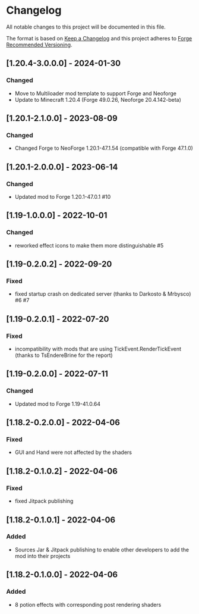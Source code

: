 # Changelog
All notable changes to this project will be documented in this file.

The format is based on [Keep a Changelog](http://keepachangelog.com/en/1.0.0/) and this project adheres to [Forge Recommended Versioning](https://mcforge.readthedocs.io/en/latest/conventions/versioning/).

## [1.20.4-3.0.0.0] - 2024-01-30
### Changed
- Move to Multiloader mod template to support Forge and Neoforge
- Update to Minecraft 1.20.4 (Forge 49.0.26, Neoforge 20.4.142-beta)

## [1.20.1-2.1.0.0] - 2023-08-09
### Changed
- Changed Forge to NeoForge 1.20.1-47.1.54 (compatible with Forge 47.1.0)

## [1.20.1-2.0.0.0] - 2023-06-14
### Changed
- Updated mod to Forge 1.20.1-47.0.1 #10

## [1.19-1.0.0.0] - 2022-10-01
### Changed
- reworked effect icons to make them more distinguishable #5

## [1.19-0.2.0.2] - 2022-09-20
### Fixed
- fixed startup crash on dedicated server (thanks to Darkosto & Mrbysco) #6 #7

## [1.19-0.2.0.1] - 2022-07-20
### Fixed
- incompatibility with mods that are using TickEvent.RenderTickEvent (thanks to TsEndereBrine for the report)

## [1.19-0.2.0.0] - 2022-07-11
### Changed
- Updated mod to Forge 1.19-41.0.64

## [1.18.2-0.2.0.0] - 2022-04-06
### Fixed
- GUI and Hand were not affected by the shaders

## [1.18.2-0.1.0.2] - 2022-04-06
### Fixed
- fixed Jitpack publishing

## [1.18.2-0.1.0.1] - 2022-04-06
### Added
- Sources Jar & Jitpack publishing to enable other developers to add the mod into their projects

## [1.18.2-0.1.0.0] - 2022-04-06
### Added
- 8 potion effects with corresponding post rendering shaders
